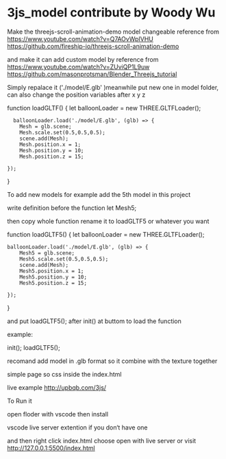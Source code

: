 # 3js_model contribute by Woody Wu

Make the threejs-scroll-animation-demo model changeable
reference from 
https://www.youtube.com/watch?v=Q7AOvWpIVHU
https://github.com/fireship-io/threejs-scroll-animation-demo

and make it can add custom model by reference from 
https://www.youtube.com/watch?v=ZUviQP1L9uw
https://github.com/masonprotsman/Blender_Threejs_tutorial

Simply repalace it ('./model/E.glb' )meanwhile put new one in model folder, can also change the position variables after x y z 


function loadGLTF() {
    let balloonLoader = new THREE.GLTFLoader();

      balloonLoader.load('./model/E.glb', (glb) => {
        Mesh = glb.scene;
        Mesh.scale.set(0.5,0.5,0.5);
        scene.add(Mesh);
        Mesh.position.x = 1;
        Mesh.position.y = 10;
        Mesh.position.z = 15;
      
    });
    
}


To add new models 
for example add the 5th model in this project



write definition before the function
let Mesh5;

 then copy whole function rename it to loadGLTF5 or whatever you want 


function loadGLTF5() {
    let balloonLoader = new THREE.GLTFLoader();

    balloonLoader.load('./model/E.glb', (glb) => {
        Mesh5 = glb.scene;
        Mesh5.scale.set(0.5,0.5,0.5);
        scene.add(Mesh);
        Mesh5.position.x = 1;
        Mesh5.position.y = 10;
        Mesh5.position.z = 15;
      
    });  
    
}
    


and put loadGLTF5(); after init() at buttom to load the function

example:

init();
loadGLTF5();


recomand add model in .glb format so it combine with the texture together 

simple page so css inside the index.html 

live example http://upbqb.com/3js/

To Run it  

open floder with vscode then install

vscode live server extention if you don‘t have one 

and then right click index.html choose open with live server or visit http://127.0.0.1:5500/index.html
